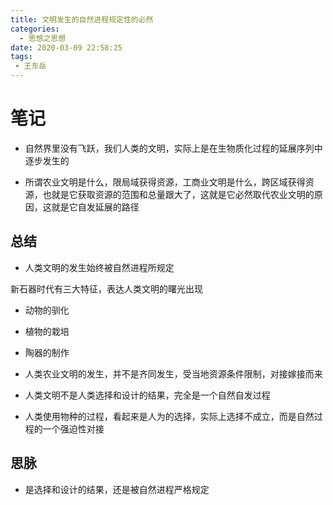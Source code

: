 ```yaml
---
title: 文明发生的自然进程规定性的必然
categories:
  - 思想之思想
date: 2020-03-09 22:58:25
tags:
 - 王东岳
---
```

# 笔记
- 自然界里没有飞跃，我们人类的文明，实际上是在生物质化过程的延展序列中逐步发生的 

- 所谓农业文明是什么，限局域获得资源，工商业文明是什么，跨区域获得资源，也就是它获取资源的范围和总量跟大了，这就是它必然取代农业文明的原因，这就是它自发延展的路径

## 总结
- 人类文明的发生始终被自然进程所规定

新石器时代有三大特征，表达人类文明的曙光出现
- 动物的驯化
- 植物的栽培
- 陶器的制作

- 人类农业文明的发生，并不是齐同发生，受当地资源条件限制，对接嫁接而来

- 人类文明不是人类选择和设计的结果，完全是一个自然自发过程

- 人类使用物种的过程，看起来是人为的选择，实际上选择不成立，而是自然过程的一个强迫性对接

## 思脉
- 是选择和设计的结果，还是被自然进程严格规定